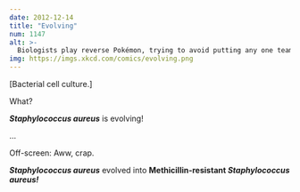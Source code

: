 ```yaml
---
date: 2012-12-14
title: "Evolving"
num: 1147
alt: >-
  Biologists play reverse Pokémon, trying to avoid putting any one team member on the front lines long enough for the experience to cause evolution.
img: https://imgs.xkcd.com/comics/evolving.png
---
```

[Bacterial cell culture.]

What?

***Staphylococcus aureus*** is evolving!

...

Off-screen: Aww, crap.

***Staphylococcus aureus*** evolved into **Methicillin-resistant *Staphylococcus aureus!***